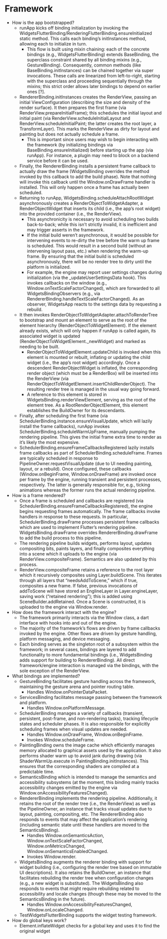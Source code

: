 # Framework

* How is the app bootstrapped?
  * runApp kicks off binding initialization by invoking the WidgetsFlutterBinding/RenderingFlutterBinding.ensureInitialized static method. This calls each binding’s initInstances method, allowing each to initialize in turn.
    * This flow is built using mixin chaining: each of the concrete bindings \(e.g., WidgetsFlutterBinding\) extends BaseBinding, the superclass constraint shared by all binding mixins \(e.g., GestureBinding\). Consequently, common methods \(like BaseBinding.initInstances\) can be chained together via super invocations. These calls are linearized from left-to-right, starting with the superclass and proceeding sequentially through the mixins; this strict order allows later bindings to depend on earlier ones \[?\].
  * RendererBinding.initInstances creates the RenderView, passing an initial ViewConfiguration \(describing the size and density of the render surface\). It then prepares the first frame \(via RenderView.prepareInitialFrame\); this schedules the initial layout and initial paint \(via RenderView.scheduleInitialLayout and RenderView.scheduleInitialPaint; the latter creates the root layer, a TransformLayer\). This marks the RenderView as dirty for layout and painting but does not actually schedule a frame.
    * This is important since users may wish to begin interacting with the framework \(by initializing bindings via BaseBinding.ensureInitialized\) before starting up the app \(via runApp\). For instance, a plugin may need to block on a backend service before it can be used.
  * Finally, the RendererBinding installs a persistent frame callback to actually draw the frame \(WidgetsBinding overrides the method invoked by this callback to add the build phase\). Note that nothing will invoke this callback until the Window.onDrawFrame handler is installed. This will only happen once a frame has actually been scheduled.
  * Returning to runApp, WidgetsBinding.scheduleAttachRootWidget asynchronously creates a RenderObjectToWidgetAdapter, a RenderObjectWidget that inserts its child \(i.e., the app’s root widget\) into the provided container \(i.e., the RenderView\). 
    * This asynchronicity is necessary to avoid scheduling two builds back-to-back; while this isn’t strictly invalid, it is inefficient and may trigger asserts in the framework.
    * If the initial build weren’t asynchronous, it would be possible for intervening events to re-dirty the tree before the warm up frame is scheduled. This would result in a second build \(without an intervening layout pass, etc.\) when rendering the warm-up frame. By ensuring that the initial build is scheduled asynchronously, there will be no render tree to dirty until the platform is initialized.
    * For example, the engine may report user settings changes during initialization \(via the \_updateUserSettingsData hook\). This invokes callbacks on the window \(e.g., Window.onTextScaleFactorChanged\), which are forwarded to all WidgetsBindingObservers \(e.g., via RendererBinding.handleTextScaleFactorChanged\). As an observer, WidgetsApp reacts to the settings data by requesting a rebuild.
  * It then invokes RenderObjectToWidgetAdapter.attachToRenderTree to bootstrap and mount an element to serve as the root of the element hierarchy \(RenderObjectToWidgetElement\). If the element already exists, which will only happen if runApp is called again, its associated widget is updated \(RenderObjectToWidgetElement.\_newWidget\) and marked as needing to be built.
    * RenderObjectToWidgetElement.updateChild is invoked when this element is mounted or rebuilt, inflating or updating the child widget \(i.e., the app’s root widget\) accordingly. Once a descendent RenderObjectWidget is inflated, the corresponding render object \(which must be a RenderBox\) will be inserted into the RenderView \(via RenderObjectToWidgetElement.insertChildRenderObject\). The resulting render tree is managed in the usual way going forward.
    * A reference to this element is stored in WidgetsBinding.renderViewElement, serving as the root of the element tree. As a RootRenderObjectElement, this element establishes the BuildOwner for its descendants.
  * Finally, after scheduling the first frame \(via  SchedulerBinding.instance.ensureVisualUpdate, which will lazily install the frame callbacks\), runApp invokes SchedulerBinding.scheduleWarmUpFrame, manually pumping the rendering pipeline. This gives the initial frame extra time to render as it’s likely the most expensive.
  * SchedulerBinding.ensureFrameCallbacksRegistered lazily installs frame callbacks as part of SchedulerBinding.scheduleFrame. Frames are typically scheduled in response to PipelineOwner.requestVisualUpdate \(due to UI needing painting, layout, or a rebuild\). Once configured, these callbacks \(Window.onBeginFrame, Window.onDrawFrame\) are invoked once per frame by the engine, running transient and persistent processes, respectively. The latter is generally responsible for, e.g., ticking animations whereas the former runs the actual rendering pipeline. 
* How is a frame rendered?
  * Once a frame is scheduled and callbacks are registered \(via SchedulerBinding.ensureFrameCallbacksRegistered\), the engine begins requesting frames automatically. The frame callbacks invoke handlers in response to these requests. In particular, SchedulerBinding.drawFrame processes persistent frame callbacks which are used to implement Flutter’s rendering pipeline. WidgetsBinding.drawFrame overrides RendererBinding.drawFrame to add the build process to this pipeline.
  * The rendering pipeline builds widgets, performs layout, updates compositing bits, paints layers, and finally composites everything into a scene which it uploads to the engine \(via RenderView.compositeFrame\). Semantics are also updated by this process.
  * RenderView.compositeFrame retains a reference to the root layer which it recursively composites using Layer.buildScene. This iterates through all layers that “needsAddToScene,” which if true, composites a new frame. If false, previous invocations of addToScene will have stored an EnglineLayer in Layer.engineLayer, saving work \(“retained rendering”\); this is added using SceneBuilder.addRetained. Once a Scene is constructed, it is uploaded to the engine via Window.render.
* How does the framework interact with the engine?
  * The framework primarily interacts via the Window class, a dart interface with hooks into and out of the engine.
  * The majority of the framework’s flows are driven by frame callbacks invoked by the engine. Other flows are driven by gesture handling, platform messaging, and device messaging.
  * Each binding serves as the singleton root of a subsystem within the framework; in several cases, bindings are layered to add functionality to more fundamental bindings \(i.e., WidgetsBinding adds support for building to RendererBinding\). All direct framework/engine interaction is managed via the bindings, with the sole exception of the RenderView.
* What bindings are implemented?
  * GestureBinding facilitates gesture handling across the framework, maintaining the gesture arena and pointer routing table.
    * Handles Window.onPointerDataPacket.
  * ServicesBinding facilitates message passing between the framework and platform.
    * Handles Window.onPlatformMessage.
  * SchedulerBinding manages a variety of callbacks \(transient, persistent, post-frame, and non-rendering tasks\), tracking lifecycle states and scheduler phases. It is also responsible for explicitly scheduling frames when visual updates are needed.
    * Handles Window.onDrawFrame, Window.onBeginFrame.
    * Invokes Window.scheduleFrame.
  * PaintingBinding owns the image cache which efficiently manages memory allocated to graphical assets used by the application. It also performs shader warm up to avoid jank during drawing \(via ShaderWarmUp.execute in PaintingBinding.initInstances\). This ensures that the corresponding shaders are compiled at a predictable time.
  * SemanticsBinding which is intended to manage the semantics and accessibility subsystems \(at the moment, this binding mainly tracks accessibility changes emitted by the engine via Window.onAccessibilityFeaturesChanged\).
  * RendererBinding implements the rendering pipeline. Additionally, it retains the root of the render tree \(i.e., the RenderView\) as well as the PipelineOwner, an instance that tracks visual updates due to layout, painting, compositing, etc. The RendererBinding also responds to events that may affect the application’s rendering \(including semantic state until these handlers are moved to the SemanticsBinding\).
    * Handles Window.onSemanticsAction, Window.onTextScaleFactorChanged, Window.onMetricsChanged, Window.onSemanticsEnabledChanged.
    * Invokes Window.render.
  * WidgetsBinding augments the renderer binding with support for widget building \(i.e., configuring the render tree based on immutable UI descriptions\). It also retains the BuildOwner, an instance that facilitates rebuilding the render tree when configuration changes \(e.g., a new widget is substituted\). The WidgetsBinding also responds to events that might require rebuilding related to accessibility and locale changes \(though these may be moved to the SemanticsBinding in the future\).
    * Handles Window.onAccessibilityFeaturesChanged, Window.onLocaleChanged.
  * TestWidgetsFlutterBinding supports the widget testing framework.
* How do global keys work?
  * Element.inflateWidget checks for a global key and uses it to find the original widget


